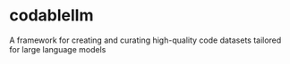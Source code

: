 # codablellm
A framework for creating and curating high-quality code datasets tailored for large language models  
